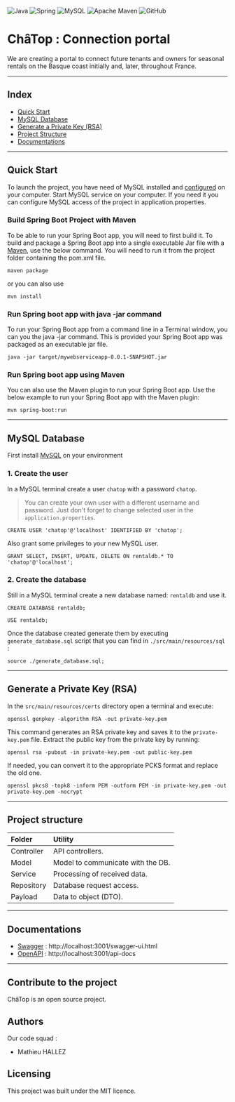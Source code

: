 ![Java](https://img.shields.io/badge/java-%23ED8B00.svg?style=for-the-badge&logo=openjdk&logoColor=white)
![Spring](https://img.shields.io/badge/spring-%236DB33F.svg?style=for-the-badge&logo=spring&logoColor=white)
![MySQL](https://img.shields.io/badge/mysql-%2300f.svg?style=for-the-badge&logo=mysql&logoColor=white)
![Apache Maven](https://img.shields.io/badge/Apache%20Maven-C71A36?style=for-the-badge&logo=Apache%20Maven&logoColor=white)
![GitHub](https://img.shields.io/badge/github-%23121011.svg?style=for-the-badge&logo=github&logoColor=white)

# ChâTop : Connection portal

We are creating a portal to connect future tenants and owners for seasonal rentals on the Basque coast initially and,
later, throughout France.

---

## Index

- [Quick Start](#Quick-Start)
- [MySQL Database](#MySQL-Database)
- [Generate a Private Key (RSA)](#generate-a-private-key-rsa)
- [Project Structure](#Project-structure)
- [Documentations](#Documentations)

---
## Quick Start

To launch the project, you have need of MySQL installed and [configured](#mysql-database) on your computer.
Start MySQL service on your computer. If you need it you can configure MySQL access of the project in application.properties.

### Build Spring Boot Project with Maven
To be able to run your Spring Boot app, you will need to first build it. To build and package a Spring Boot app into a single executable Jar file with a [Maven](https://maven.apache.org/), use the below command. You will need to run it from the project folder containing the pom.xml file.
```shell
maven package
```
or you can also use
```shell
mvn install
```

### Run Spring boot app with java -jar command
To run your Spring Boot app from a command line in a Terminal window, you can you the java -jar command. This is provided your Spring Boot app was packaged as an executable jar file.
```shell
java -jar target/mywebserviceapp-0.0.1-SNAPSHOT.jar
```

### Run Spring boot app using Maven
You can also use the Maven plugin to run your Spring Boot app. Use the below example to run your Spring Boot app with the Maven plugin:
```shell
mvn spring-boot:run
```

---

## MySQL Database

First install [MySQL](https://www.mysql.com/fr/) on your environment

### 1. Create the user
In a MySQL terminal create a user `chatop` with a password `chatop`.
> You can create your own user with a different username and password. Just don't forget to change selected user in the `application.properties`.
```mysql
CREATE USER 'chatop'@'localhost' IDENTIFIED BY 'chatop';
```
Also grant some privileges to your new MySQL user.
```mysql
GRANT SELECT, INSERT, UPDATE, DELETE ON rentaldb.* TO 'chatop'@'localhost';
```

### 2. Create the database
Still in a MySQL terminal create a new database named: `rentaldb` and use it.
````mysql
CREATE DATABASE rentaldb;
````
````mysql
USE rentaldb;
````
Once the database created generate them by executing `generate_database.sql` script that you can find in `./src/main/resources/sql` :
```mysql
source ./generate_database.sql;
```

---

## Generate a Private Key (RSA)

In the `src/main/resources/certs` directory open a terminal and execute:
````shell
openssl genpkey -algorithm RSA -out private-key.pem
````
This command generates an RSA private key and saves it to the `private-key.pem` file.
Extract the public key from the private key by running:
````shell
openssl rsa -pubout -in private-key.pem -out public-key.pem
````

If needed, you can convert it to the appropriate PCKS format and replace the old one.
````shell
openssl pkcs8 -topk8 -inform PEM -outform PEM -in private-key.pem -out private-key.pem -nocrypt
````
---

## Project structure

| Folder     | Utility                           |
|:-----------|:----------------------------------|
| Controller | API controllers.                  |
| Model      | Model to communicate with the DB. |
| Service    | Processing of received data.      |
| Repository | Database request access.          |
| Payload    | Data to object (DTO).             |

---

## Documentations

- [Swagger](http://localhost:3001/swagger-ui.html) : http://localhost:3001/swagger-ui.html
- [OpenAPI](http://localhost:3001/api-docs) : http://localhost:3001/api-docs
---

## Contribute to the project
ChâTop is an open source project.

## Authors
Our code squad : 
- Mathieu HALLEZ

## Licensing

This project was built under the MIT licence.
